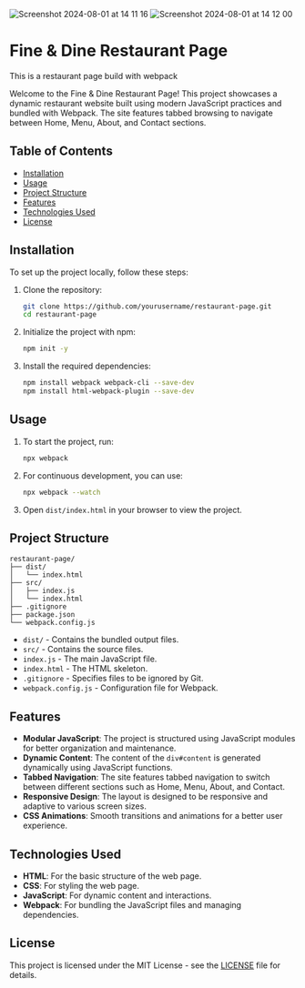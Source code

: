![Screenshot 2024-08-01 at 14 11 16](https://github.com/user-attachments/assets/ff52004b-9618-420b-94ba-f8e7b3e8726d)
![Screenshot 2024-08-01 at 14 12 00](https://github.com/user-attachments/assets/b17ba282-6516-4ed9-9ef6-85e782933660)

# Fine & Dine Restaurant Page
This is a restaurant page build with webpack 

Welcome to the Fine & Dine Restaurant Page! This project showcases a dynamic restaurant website built using modern JavaScript practices and bundled with Webpack. The site features tabbed browsing to navigate between Home, Menu, About, and Contact sections.

## Table of Contents
- [Installation](#installation)
- [Usage](#usage)
- [Project Structure](#project-structure)
- [Features](#features)
- [Technologies Used](#technologies-used)
- [License](#license)

## Installation

To set up the project locally, follow these steps:

1. Clone the repository:
   ```bash
   git clone https://github.com/yourusername/restaurant-page.git
   cd restaurant-page
   ```

2. Initialize the project with npm:
   ```bash
   npm init -y
   ```

3. Install the required dependencies:
   ```bash
   npm install webpack webpack-cli --save-dev
   npm install html-webpack-plugin --save-dev
   ```

## Usage

1. To start the project, run:
   ```bash
   npx webpack
   ```

2. For continuous development, you can use:
   ```bash
   npx webpack --watch
   ```

3. Open `dist/index.html` in your browser to view the project.

## Project Structure

```
restaurant-page/
├── dist/
│   └── index.html
├── src/
│   ├── index.js
│   └── index.html
├── .gitignore
├── package.json
└── webpack.config.js
```

- `dist/` - Contains the bundled output files.
- `src/` - Contains the source files.
- `index.js` - The main JavaScript file.
- `index.html` - The HTML skeleton.
- `.gitignore` - Specifies files to be ignored by Git.
- `webpack.config.js` - Configuration file for Webpack.

## Features

- **Modular JavaScript**: The project is structured using JavaScript modules for better organization and maintenance.
- **Dynamic Content**: The content of the `div#content` is generated dynamically using JavaScript functions.
- **Tabbed Navigation**: The site features tabbed navigation to switch between different sections such as Home, Menu, About, and Contact.
- **Responsive Design**: The layout is designed to be responsive and adaptive to various screen sizes.
- **CSS Animations**: Smooth transitions and animations for a better user experience.

## Technologies Used

- **HTML**: For the basic structure of the web page.
- **CSS**: For styling the web page.
- **JavaScript**: For dynamic content and interactions.
- **Webpack**: For bundling the JavaScript files and managing dependencies.

## License

This project is licensed under the MIT License - see the [LICENSE](LICENSE) file for details.
